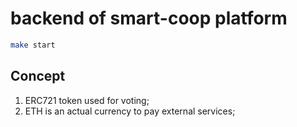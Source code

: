 # backend of smart-coop platform

```sh
make start
```

## Concept

1. ERC721 token used for voting;
2. ETH is an actual currency to pay external services;
